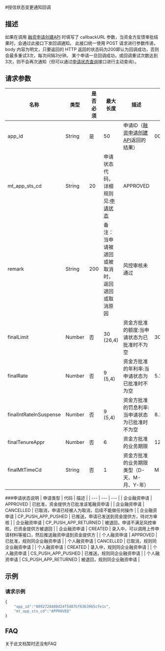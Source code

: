 #授信状态变更通知回调
## 描述
如果在调用 [融资申请创建API](05_app_create.md) 时填写了 callbackURL 参数，当资金方反馈审批结果时，会通过此接口下发回调通知。
此接口统一使用 POST 请求进行参数传递，body 内容为明文，只要返回的 HTTP 返回的状态码为200即认为回调成功，否则会最多重试3次，每次间隔3分钟。
某个申请一旦回调成功，或回调重试次数达到3次，则不会再次通知（但可以通过[申请状态查询](2.1/10_app_sts.md)接口进行主动查询）。

## 请求参数
| 名称 | 类型 | 是否必须 | 最大长度 | 描述 | 示例值 |
| --- | --- | --- | --- | --- | --- |
| app_id | String | 是 | 50 | 申请ID（[融资申请创建API](05_app_create.md)返回的结果） | 0092728480d24f5d87bf63639b5cfe1c |
| mt_app_sts_cd | String | 20 |申请状态代码，详细规则见:[申请状态](#申请状态) | APPROVED |
| remark | String | 200| 备注：当申请被退回或被取消时，返回退回或取消原因 | 风控审核未通过 |
| finalLimit | Number | 否 | 30 (26,4) |资金方批准的额度:当申请状态为已批准时不为空 | 30000 |
| finalRate | Number | 否 | 9 (5,4) |资金方批准的年利率:当申请状态为已批准时不为空 | 5.2 |
| finalIntRateInSuspense | Number | 否 | 9 (5,4) | 资金方批准的罚息利率:当申请状态为已批准时不为空  | 8.1 |
| finalTenureAppr | Number | 否 | 6 | 资金方批准的业务期限 | 12 |
| finalMtTimeCd | String | 否 | 1 | 资金方批准的业务期限类型（D-天、M-月、Y-年） | M |


###申请状态说明
| 申请类型 | 代码 | 描述 |
| --- | --- | --- |
| 企业融资申请 | APPROVED | 已批准，资金提供方已批准该笔融资申请 |
| 企业融资申请 | CANCELLED | 已取消，申请已经被人为取消，后续不能做任何操作 |
| 企业融资申请 | CP_PUSH_APP_PUSHED | 已推送，申请已发送到资金提供方，待对方审核 |
| 企业融资申请 | CP_PUSH_APP_RETURNED | 被退回，申请不满足风控审核，已资金提供方被退回 |
| 企业融资申请 | CREATED | 录入中，可以调用上传申请材料等接口，然后推送融资申请到资金提供方 |
| 个人融资申请 | APPROVED | 已批准，规则同企业融资申请 |
| 个人融资申请 | CANCELLED | 已取消，规则同企业融资申请 |
| 个人融资申请 | CREATED | 录入中，规则同企业融资申请 |
| 个人融资申请 | CS_PUSH_APP_PUSHED | 已推送，规则同企业融资申请 |
| 个人融资申请 | CS_PUSH_APP_RETURNED | 被退回，规则同企业融资申请 | 


## 示例
### 请求示例
```javascript
{
    "app_id":"0092728480d24f5d87bf63639b5cfe1c",
    "mt_app_sts_cd":"APPROVED"
}
```
## FAQ
关于此文档暂时还没有FAQ